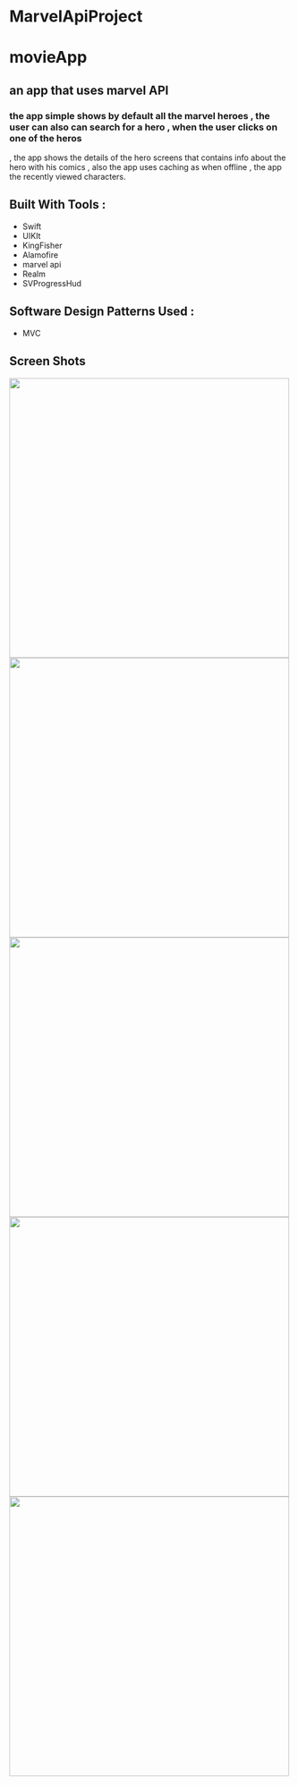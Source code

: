 # MarvelApiProject

# movieApp

## an app that uses marvel API 
### the app simple shows by default all the marvel heroes , the user can also can search for a hero , when the user clicks on one of the heros 
, the app shows the details of the hero screens that contains info about the hero with his comics , also the app uses caching as when offline , the app
the recently viewed characters.

## Built With Tools : 

- Swift 
- UIKIt 
- KingFisher
- Alamofire 
- marvel api 
- Realm 
- SVProgressHud

## Software Design Patterns Used : 
- MVC
 

## Screen Shots 
<img src="https://user-images.githubusercontent.com/35314267/167252843-dcf38420-d9fd-45da-9f16-707a6d164c4d.png" width="500" height="500"  />

<img src="https://user-images.githubusercontent.com/35314267/167252845-0c2fc659-82af-4fd9-a024-5692304062fc.png" width="500" height="500"  />

<img src="https://user-images.githubusercontent.com/35314267/167252848-982511be-cd25-4e32-a294-f09da826bcd1.png" width="500" height="500"  />

<img src="https://user-images.githubusercontent.com/35314267/167252849-fbec6203-4dd2-49a5-bc7a-6939dba8bce4.png" width="500" height="500"  />

<img src="https://user-images.githubusercontent.com/35314267/167252854-1d001910-e953-47d7-b97e-1a1773c47184.png" width="500" height="500"  />



